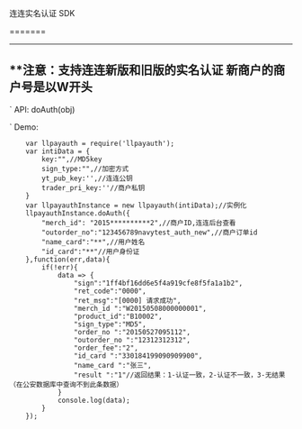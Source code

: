 连连实名认证 SDK


=======

---------------------------------------------------
**注意：支持连连新版和旧版的实名认证
**新商户的商户号是以W开头**
---------------------------------------------------
`	API: doAuth(obj) 

`	Demo:

		var llpayauth = require('llpayauth');
		var intiData = {
			key:"",//MD5key
			sign_type:"",//加密方式
			yt_pub_key:'',//连连公钥
			trader_pri_key:''//商户私钥
		}
		var llpayauthInstance = new llpayauth(intiData);//实例化
		llpayauthInstance.doAuth({
			"merch_id": "2015**********2",//商户ID,连连后台查看
			"outorder_no":"123456789navytest_auth_new",//商户订单id
			"name_card":"**",//用户姓名
			"id_card":"**"//用户身份证
		},function(err,data){
			if(!err){
				data => {
					"sign":"1ff4bf16dd6e5f4a919cfe8f5fa1a1b2",
					"ret_code":"0000",
					"ret_msg":"[0000] 请求成功",
					"merch_id ":"W20150508000000001",
					"product_id":"B10002",
					"sign_type":"MD5",
					"order_no ":"20150527095112",
					"outorder_no ":"12312312312",
					"order_fee":"2",
					"id_card ":"330184199090909900",
					"name_card ":"张三",
					"result ":"1"//返回结果：1-认证一致，2-认证不一致，3-无结果（在公安数据库中查询不到此条数据）
				}
				console.log(data);
			}		
		});